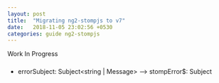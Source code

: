 ```yaml
---
layout: post
title:  "Migrating ng2-stompjs to v7"
date:   2018-11-05 23:02:56 +0530
categories: guide ng2-stompjs
---
```



Work In Progress

###

- errorSubject: Subject<string | Message> --> stompError$: Subject<Frame>


